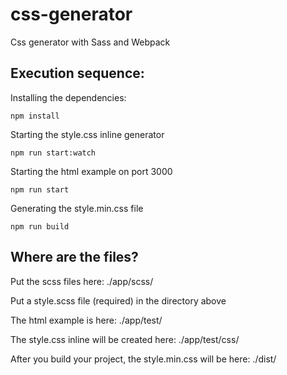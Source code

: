 # css-generator

Css generator with Sass and Webpack

## Execution sequence:

Installing the dependencies:

```
npm install
```

Starting the style.css inline generator

```
npm run start:watch
```

Starting the html example on port 3000

```
npm run start
```

Generating the style.min.css file

```
npm run build
```

## Where are the files?

Put the scss files here: ./app/scss/

Put a style.scss file (required) in the directory above

The html example is here: ./app/test/

The style.css inline will be created here: ./app/test/css/

After you build your project, the style.min.css will be here: ./dist/

